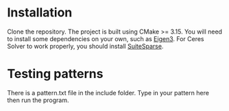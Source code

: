 # Installation
Clone the repository. The project is built using CMake >= 3.15. You will need to install some dependencies on your own, such as [Eigen3](https://eigen.tuxfamily.org/index.php?title=Main_Page). For Ceres Solver to work properly, you should install [SuiteSparse](https://people.engr.tamu.edu/davis/suitesparse.html).

# Testing patterns
There is a pattern.txt file in the include folder. Type in your pattern here then run the program.
